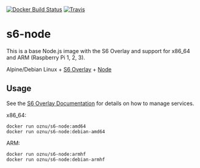 [![Docker Build Status](https://img.shields.io/docker/build/oznu/s6-node.svg?label=x64%20build)](https://hub.docker.com/r/oznu/s6-node/) [![Travis](https://img.shields.io/travis/oznu/docker-s6-alpine-node.svg?label=arm%20build)](https://travis-ci.org/oznu/docker-s6-alpine-node)

# s6-node

This is a base Node.js image with the S6 Overlay and support for x86_64 and ARM (Raspberry Pi 1, 2, 3).

Alpine/Debian Linux + [S6 Overlay](https://github.com/just-containers/s6-overlay) + [Node](https://nodejs.org/en/)

## Usage

See the [S6 Overlay Documentation](https://github.com/just-containers/s6-overlay) for details on how to manage services.

x86_64:

```shell
docker run oznu/s6-node:amd64
docker run oznu/s6-node:debian-amd64
```

ARM:

```shell
docker run oznu/s6-node:armhf
docker run oznu/s6-node:debian-armhf
```